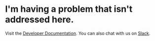 # I'm having a problem that isn't addressed here.

Visit the [Developer Documentation](https://github.com/nylas-mail-lives/nylas-mail/blob/master/README.md). You can also chat with us on [Slack](https://join.slack.com/nylasisalive/shared_invite/MjAzMDE1NTU0MDM2LTE0OTgyNzM3MTItODY4OWNlNTdkMw).
